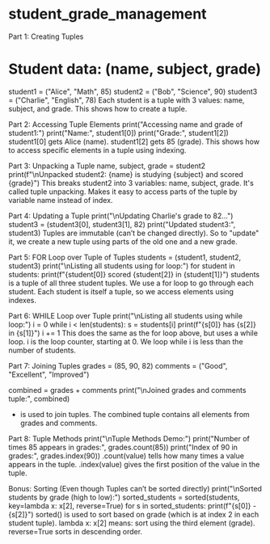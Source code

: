 # student_grade_management

Part 1: Creating Tuples
# Student data: (name, subject, grade)
student1 = ("Alice", "Math", 85)
student2 = ("Bob", "Science", 90)
student3 = ("Charlie", "English", 78)
Each student is a tuple with 3 values: name, subject, and grade.
This shows how to create a tuple.

Part 2: Accessing Tuple Elements
print("Accessing name and grade of student1:")
print("Name:", student1[0])
print("Grade:", student1[2])
student1[0] gets Alice (name).
student1[2] gets 85 (grade).
This shows how to access specific elements in a tuple using indexing.

Part 3: Unpacking a Tuple
name, subject, grade = student2
print(f"\nUnpacked student2: {name} is studying {subject} and scored {grade}")
This breaks student2 into 3 variables: name, subject, grade.
It's called tuple unpacking.
Makes it easy to access parts of the tuple by variable name instead of index.

Part 4: Updating a Tuple
print("\nUpdating Charlie's grade to 82...")
student3 = (student3[0], student3[1], 82)
print("Updated student3:", student3)
Tuples are immutable (can’t be changed directly).
So to "update" it, we create a new tuple using parts of the old one and a new grade.

Part 5: FOR Loop over Tuple of Tuples
students = (student1, student2, student3)
print("\nListing all students using for loop:")
for student in students:
    print(f"{student[0]} scored {student[2]} in {student[1]}")
students is a tuple of all three student tuples.
We use a for loop to go through each student.
Each student is itself a tuple, so we access elements using indexes.

Part 6: WHILE Loop over Tuple
print("\nListing all students using while loop:")
i = 0
while i < len(students):
    s = students[i]
    print(f"{s[0]} has {s[2]} in {s[1]}")
    i += 1
This does the same as the for loop above, but uses a while loop.
i is the loop counter, starting at 0.
We loop while i is less than the number of students.

Part 7: Joining Tuples
grades = (85, 90, 82)
comments = ("Good", "Excellent", "Improved")

combined = grades + comments
print("\nJoined grades and comments tuple:", combined)
+ is used to join tuples.
The combined tuple contains all elements from grades and comments.

Part 8: Tuple Methods
print("\nTuple Methods Demo:")
print("Number of times 85 appears in grades:", grades.count(85))
print("Index of 90 in grades:", grades.index(90))
.count(value) tells how many times a value appears in the tuple.
.index(value) gives the first position of the value in the tuple.

Bonus: Sorting (Even though Tuples can’t be sorted directly)
print("\nSorted students by grade (high to low):")
sorted_students = sorted(students, key=lambda x: x[2], reverse=True)
for s in sorted_students:
    print(f"{s[0]} - {s[2]}")
sorted() is used to sort based on grade (which is at index 2 in each student tuple).
lambda x: x[2] means: sort using the third element (grade).
reverse=True sorts in descending order.











